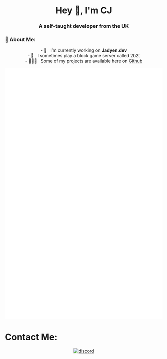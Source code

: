 <h1 align="center">Hey 👋, I'm CJ</h1>
<h3 align="center">A self-taught developer from the UK</h3>

### 🧐 About Me:

<p align="center">
  - 🔭 &nbsp; I’m currently working on <strong>Jadyen.dev</strong> <br>
  - 🌱 &nbsp; I sometimes play a block game server called 2b2t <br>
  - 👨🏻‍💻 &nbsp; Some of my projects are available here on 
  <a href="https://github.com/ThnksCJ?tab=repositories">Github</a>
</p>

<p align="center">
  <a href=""><img alt="ThnksCJ" src="github-metrics.svg" /></a>
</p>

# Contact Me:

<p align="center">
  <a href="https://discord.com/users/644210317861191680">
    <img alt="discord" src="https://discord.c99.nl/widget/theme-3/644210317861191680.png" />
  </a>
</p>
